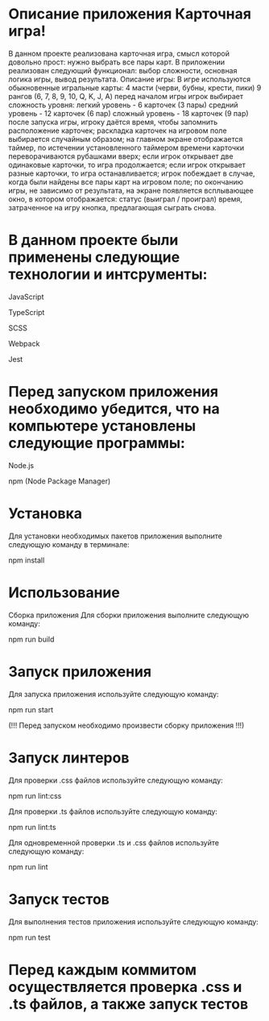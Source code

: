 # Описание приложения Карточная игра!
В данном проекте реализована карточная игра, смысл которой довольно прост: нужно выбрать все пары карт.
В приложении реализован следующий функционал: выбор сложности, основная логика игры, вывод результата.
Описание игры:
В игре используются обыкновенные игральные карты:
4 масти (черви, бубны, крести, пики)
9 рангов (6, 7, 8, 9, 10, Q, K, J, A)
перед началом игры игрок выбирает сложность уровня:
легкий уровень - 6 карточек (3 пары)
средний уровень - 12 карточек (6 пар)
сложный уровень - 18 карточек (9 пар)
после запуска игры, игроку даётся время, чтобы запомнить расположение карточек;
раскладка карточек на игровом поле выбирается случайным образом;
на главном экране отображается таймер, по истечении установленного таймером времени карточки переворачиваются рубашками вверх;
если игрок открывает две одинаковые карточки, то игра продолжается;
если игрок открывает разные карточки, то игра останавливается;
игрок побеждает в случае, когда были найдены все пары карт на игровом поле;
по окончанию игры, не зависимо от результата, на экране появляется всплывающее окно, в котором отображается:
статус (выиграл / проиграл)
время, затраченное на игру
кнопка, предлагающая сыграть снова.

# В данном проекте были применены следующие технологии и интсрументы:
  JavaScript
  
  TypeScript
  
  SCSS
  
  Webpack
  
  Jest

# Перед запуском приложения необходимо убедится, что на компьютере установлены следующие программы:

  Node.js
  
  npm (Node Package Manager)

# Установка
Для установки необходимых пакетов приложения выполните следующую команду в терминале:

npm install

# Использование
Сборка приложения
Для сборки приложения выполните следующую команду:

npm run build

# Запуск приложения
Для запуска приложения используйте следующую команду:

npm run start

(!!! Перед запуском необходимо произвести сборку приложения !!!)

# Запуск линтеров
Для проверки .css файлов используйте следующую команду:

npm run lint:css

Для проверки .ts файлов используйте следующую команду:

npm run lint:ts

Для одновременной проверки .ts и .css файлов используйте следующую команду:

npm run lint

# Запуск тестов
Для выполнения тестов приложения используйте следующую команду:

npm run test

# Перед каждым коммитом осуществляется проверка .css и .ts файлов, а также запуск тестов
